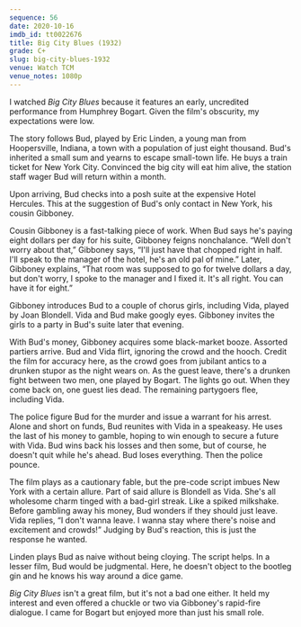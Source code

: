 ```yaml
---
sequence: 56
date: 2020-10-16
imdb_id: tt0022676
title: Big City Blues (1932)
grade: C+
slug: big-city-blues-1932
venue: Watch TCM
venue_notes: 1080p
---
```


I watched _Big City Blues_ because it features an early, uncredited performance from Humphrey Bogart. Given the film's obscurity, my expectations were low.

<!-- end -->

The story follows Bud, played by Eric Linden, a young man from Hoopersville, Indiana, a town with a population of just eight thousand. Bud's inherited a small sum and yearns to escape small-town life. He buys a train ticket for New York City. Convinced the big city will eat him alive, the station staff wager Bud will return within a month.

Upon arriving, Bud checks into a posh suite at the expensive Hotel Hercules. This at the suggestion of Bud's only contact in New York, his cousin Gibboney.

Cousin Gibboney is a fast-talking piece of work. When Bud says he's paying eight dollars per day for his suite, Gibboney feigns nonchalance. “Well don't worry about that,” Gibboney says, “I'll just have that chopped right in half. I'll speak to the manager of the hotel, he's an old pal of mine.” Later, Gibboney explains, “That room was supposed to go for twelve dollars a day, but don't worry, I spoke to the manager and I fixed it. It's all right. You can have it for eight.”

Gibboney introduces Bud to a couple of chorus girls, including Vida, played by Joan Blondell. Vida and Bud make googly eyes. Gibboney invites the girls to a party in Bud's suite later that evening.

With Bud's money, Gibboney acquires some black-market booze. Assorted partiers arrive. Bud and Vida flirt, ignoring the crowd and the hooch. Credit the film for accuracy here, as the crowd goes from jubilant antics to a drunken stupor as the night wears on. As the guest leave, there's a drunken fight between two men, one played by Bogart. The lights go out. When they come back on, one guest lies dead. The remaining partygoers flee, including Vida.

The police figure Bud for the murder and issue a warrant for his arrest. Alone and short on funds, Bud reunites with Vida in a speakeasy. He uses the last of his money to gamble, hoping to win enough to secure a future with Vida. Bud wins back his losses and then some, but of course, he doesn't quit while he's ahead. Bud loses everything. Then the police pounce.

The film plays as a cautionary fable, but the pre-code script imbues New York with a certain allure. Part of said allure is Blondell as Vida. She's all wholesome charm tinged with a bad-girl streak. Like a spiked milkshake. Before gambling away his money, Bud wonders if they should just leave. Vida replies, “I don't wanna leave. I wanna stay where there's noise and excitement and crowds!” Judging by Bud's reaction, this is just the response he wanted.

Linden plays Bud as naive without being cloying. The script helps. In a lesser film, Bud would be judgmental. Here, he doesn't object to the bootleg gin and he knows his way around a dice game.

_Big City Blues_ isn't a great film, but it's not a bad one either. It held my interest and even offered a chuckle or two via Gibboney's rapid-fire dialogue. I came for Bogart but enjoyed more than just his small role.
